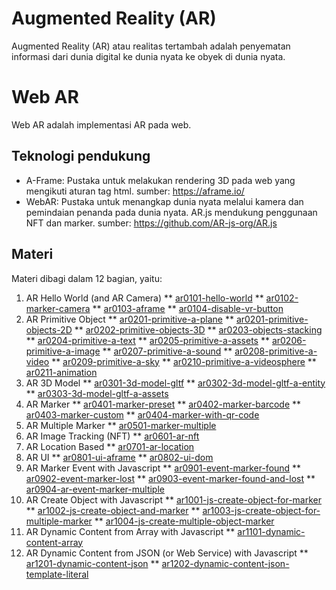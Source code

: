 # Augmented Reality (AR)
Augmented Reality (AR) atau realitas tertambah adalah penyematan informasi dari dunia digital ke dunia nyata ke obyek di dunia nyata.

# Web AR
Web AR adalah implementasi AR pada web.

## Teknologi pendukung
* A-Frame: Pustaka untuk melakukan rendering 3D pada web yang mengikuti aturan tag html. sumber: https://aframe.io/
* WebAR: Pustaka untuk menangkap dunia nyata melalui kamera dan pemindaian penanda pada dunia nyata. AR.js mendukung penggunaan NFT dan marker. sumber: https://github.com/AR-js-org/AR.js

## Materi
Materi dibagi dalam 12 bagian, yaitu:
1. AR Hello World (and AR Camera)
** [ar0101-hello-world](https://meizano.github.io/AR/ar0101-hello-world.html)
** [ar0102-marker-camera](https://meizano.github.io/AR/ar0102-marker-camera.html)
** [ar0103-aframe](https://meizano.github.io/AR/ar0103-aframe.html)
** [ar0104-disable-vr-button](https://meizano.github.io/AR/ar0104-disable-vr-button.html)
2. AR Primitive Object
** [ar0201-primitive-a-plane](https://meizano.github.io/AR/ar0201-primitive-a-plane.html)
** [ar0201-primitive-objects-2D](https://meizano.github.io/AR/ar0201-primitive-objects-2D.html)
** [ar0202-primitive-objects-3D](https://meizano.github.io/AR/ar0202-primitive-objects-3D.html)
** [ar0203-objects-stacking](https://meizano.github.io/AR/ar0203-objects-stacking.html)
** [ar0204-primitive-a-text](https://meizano.github.io/AR/ar0204-primitive-a-text.html)
** [ar0205-primitive-a-assets](https://meizano.github.io/AR/ar0205-primitive-a-assets.html)
** [ar0206-primitive-a-image](https://meizano.github.io/AR/ar0206-primitive-a-image.html)
** [ar0207-primitive-a-sound](https://meizano.github.io/AR/ar0207-primitive-a-sound.html)
** [ar0208-primitive-a-video](https://meizano.github.io/AR/ar0208-primitive-a-video.html)
** [ar0209-primitive-a-sky](https://meizano.github.io/AR/ar0209-primitive-a-sky.html)
** [ar0210-primitive-a-videosphere](https://meizano.github.io/AR/ar0210-primitive-a-videosphere.html)
** [ar0211-animation](https://meizano.github.io/AR/ar0211-animation.html)
3. AR 3D Model
** [ar0301-3d-model-gltf](https://meizano.github.io/AR/ar0301-3d-model-gltf.html)
** [ar0302-3d-model-gltf-a-entity](https://meizano.github.io/AR/ar0302-3d-model-gltf-a-entity.html)
** [ar0303-3d-model-gltf-a-assets](https://meizano.github.io/AR/ar0303-3d-model-gltf-a-assets.html)
4. AR Marker
** [ar0401-marker-preset](https://meizano.github.io/AR/ar0401-marker-preset.html)
** [ar0402-marker-barcode](https://meizano.github.io/AR/ar0402-marker-barcode.html)
** [ar0403-marker-custom](https://meizano.github.io/AR/ar0403-marker-custom.html)
** [ar0404-marker-with-qr-code](https://meizano.github.io/AR/ar0404-marker-with-qr-code.html)
5. AR Multiple Marker
** [ar0501-marker-multiple](https://meizano.github.io/AR/ar0501-marker-multiple.html)
6. AR Image Tracking (NFT)
** [ar0601-ar-nft](https://meizano.github.io/AR/ar0601-ar-nft.html)
7. AR Location Based
** [ar0701-ar-location](https://meizano.github.io/AR/ar0701-ar-location.html)
8. AR UI
** [ar0801-ui-aframe](https://meizano.github.io/AR/ar0801-ui-aframe.html)
** [ar0802-ui-dom](https://meizano.github.io/AR/ar0802-ui-dom.html)
9. AR Marker Event with Javascript
** [ar0901-event-marker-found](https://meizano.github.io/AR/ar0901-event-marker-found.html)
** [ar0902-event-marker-lost](https://meizano.github.io/AR/ar0902-event-marker-lost.html)
** [ar0903-event-marker-found-and-lost](https://meizano.github.io/AR/ar0903-event-marker-found-and-lost.html)
** [ar0904-ar-event-marker-multiple](https://meizano.github.io/AR/ar0904-ar-event-marker-multiple.html)
10. AR Create Object with Javascript
** [ar1001-js-create-object-for-marker](https://meizano.github.io/AR/ar1001-js-create-object-for-marker.html)
** [ar1002-js-create-object-and-marker](https://meizano.github.io/AR/ar1002-js-create-object-and-marker.html)
** [ar1003-js-create-object-for-multiple-marker](https://meizano.github.io/AR/ar1003-js-create-object-for-multiple-marker.html)
** [ar1004-js-create-multiple-object-marker](https://meizano.github.io/AR/ar1004-js-create-multiple-object-marker.html)
11. AR Dynamic Content from Array with Javascript
** [ar1101-dynamic-content-array](https://meizano.github.io/AR/.html)
12. AR Dynamic Content from JSON (or Web Service) with Javascript
** [ar1201-dynamic-content-json](https://meizano.github.io/AR/ar1201-dynamic-content-json.html)
** [ar1202-dynamic-content-json-template-literal](https://meizano.github.io/AR/ar1202-dynamic-content-json-template-literal.html)